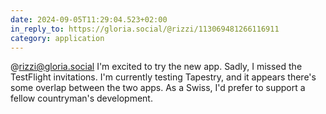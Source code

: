 ```yaml
---
date: 2024-09-05T11:29:04.523+02:00
in_reply_to: https://gloria.social/@rizzi/113069481266116911
category: application
---
```


@rizzi@gloria.social I'm excited to try the new app. Sadly, I missed the TestFlight invitations. I'm currently testing Tapestry, and it appears there's some overlap between the two apps. As a Swiss, I'd prefer to support a fellow countryman's development.
